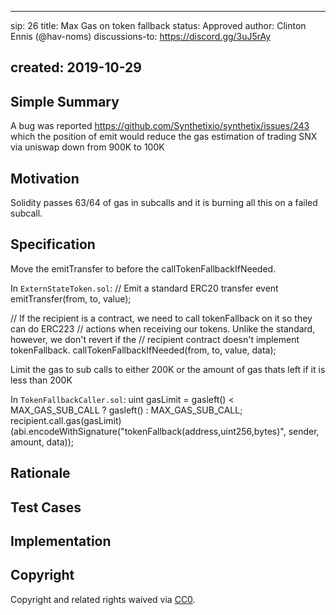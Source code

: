   ---
sip: 26
title: Max Gas on token fallback
status: Approved
author: Clinton Ennis (@hav-noms)
discussions-to: https://discord.gg/3uJ5rAy

created: 2019-10-29
---

<!--You can leave these HTML comments in your merged SIP and delete the visible duplicate text guides, they will not appear and may be helpful to refer to if you edit it again. This is the suggested template for new SIPs. Note that an SIP number will be assigned by an editor. When opening a pull request to submit your SIP, please use an abbreviated title in the filename, `sip-draft_title_abbrev.md`. The title should be 44 characters or less.-->

## Simple Summary

<!--"If you can't explain it simply, you don't understand it well enough." Provide a simplified and layman-accessible explanation of the SIP.-->

<!--A short (~200 word) description of the technical issue being addressed.-->
A bug was reported https://github.com/Synthetixio/synthetix/issues/243
which the position of emit would reduce the gas estimation of trading SNX via uniswap down from 900K to 100K 

## Motivation

<!--The motivation is critical for SIPs that want to change Synthetix. It should clearly explain why the existing protocol specification is inadequate to address the problem that the SIP solves. SIP submissions without sufficient motivation may be rejected outright.-->
Solidity passes 63/64 of gas in subcalls and it is burning all this on a failed subcall. 

## Specification

<!--The technical specification should describe the syntax and semantics of any new feature.-->

Move the emitTransfer to before the callTokenFallbackIfNeeded.

In `ExternStateToken.sol`:
// Emit a standard ERC20 transfer event
emitTransfer(from, to, value);

// If the recipient is a contract, we need to call tokenFallback on it so they can do ERC223
// actions when receiving our tokens. Unlike the standard, however, we don't revert if the
// recipient contract doesn't implement tokenFallback.
callTokenFallbackIfNeeded(from, to, value, data);

Limit the gas to sub calls to either 200K or the amount of gas thats left if it is less than 200K

In `TokenFallbackCaller.sol`:
uint gasLimit = gasleft() < MAX_GAS_SUB_CALL ? gasleft() : MAX_GAS_SUB_CALL;
recipient.call.gas(gasLimit)(abi.encodeWithSignature("tokenFallback(address,uint256,bytes)", sender, amount, data));

## Rationale

<!--The rationale fleshes out the specification by describing what motivated the design and why particular design decisions were made. It should describe alternate designs that were considered and related work, e.g. how the feature is supported in other languages. The rationale may also provide evidence of consensus within the community, and should discuss important objections or concerns raised during discussion.-->


## Test Cases

<!--Test cases for an implementation are mandatory for SIPs but can be included with the implementation..-->



## Implementation

<!--The implementations must be completed before any SIP is given status "Implemented", but it need not be completed before the SIP is "Approved". While there is merit to the approach of reaching consensus on the specification and rationale before writing code, the principle of "rough consensus and running code" is still useful when it comes to resolving many discussions of API details.-->


## Copyright

Copyright and related rights waived via [CC0](https://creativecommons.org/publicdomain/zero/1.0/).
